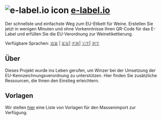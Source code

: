 # ![e-label.io icon](https://e-label.io/assets/images/favicons/e-label/favicon-32x32.png) [e-label.io](https://de.e-label.io)

Der schnellste und einfachste Weg zum EU-Etikett für Weine. Erstellen Sie jetzt in wenigen Minuten und ohne Vorkenntnisse Ihren QR-Code für das E-Label und erfüllen Sie die EU-Verordnung zur Weinetikettierung.

Verfügbare Sprachen: [🇬🇧](./README.md) | [🇪🇸](./README.es.md)| [🇫🇷](./README.fr.md)| [🇮🇹](./README.it.md)| [🇵🇹](./README.pt.md)

## Über

Dieses Projekt wurde ins Leben gerufen, um Winzer bei der Umsetzung der EU-Kennzeichnungsverordnung zu unterstützen. Hier finden Sie zusätzliche Ressourcen, die Ihnen den Einstieg erleichtern.

## Vorlagen

Wir stellen [hier](bulk-upload-templates/de) eine Liste von Vorlagen für den Massenimport zur Verfügung.
